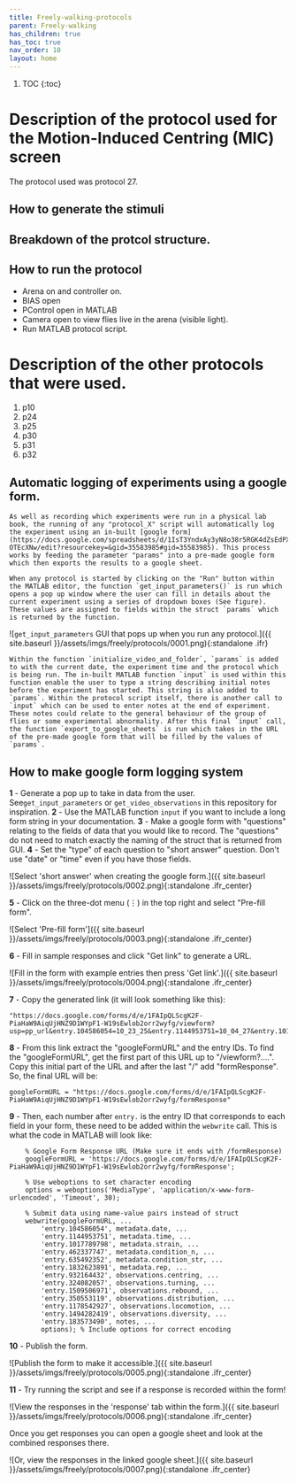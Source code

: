```yaml
---
title: Freely-walking-protocols
parent: Freely-walking
has_children: true
has_toc: true
nav_order: 10
layout: home
---
```


1. TOC
{:toc}

# Description of the protocol used for the Motion-Induced Centring (MIC) screen

The protocol used was protocol 27. 

## How to generate the stimuli

## Breakdown of the protcol structure.

## How to run the protocol

- Arena on and controller on. 
- BIAS open
- PControl open in MATLAB
- Camera open to view flies live in the arena (visible light).
- Run MATLAB protocol script. 

# Description of the other protocols that were used. 

1. p10
2. p24
3. p25
4. p30
5. p31
6. p32

## Automatic logging of experiments using a google form. 
    As well as recording which experiments were run in a physical lab book, the running of any "protocol_X" script will automatically log the experiment using an in-built [google form](https://docs.google.com/spreadsheets/d/1IsT3YndxAy3yN8o38r5RGK4dZsEdPXe0In4-OTEcXNw/edit?resourcekey=&gid=35583985#gid=35583985). This process works by feeding the parameter "params" into a pre-made google form which then exports the results to a google sheet. 

    When any protocol is started by clicking on the "Run" button within the MATLAB editor, the function `get_input_parameters()` is run which opens a pop up window where the user can fill in details about the current experiment using a series of dropdown boxes (See figure). These values are assigned to fields within the struct `params` which is returned by the function.

![`get_input_parameters` GUI that pops up when you run any protocol.]({{ site.baseurl }}/assets/imgs/freely/protocols/0001.png){:standalone .ifr}

    Within the function `initialize_video_and_folder`, `params` is added to with the current date, the experiment time and the protocol which is being run. The in-built MATLAB function `input` is used within this function enable the user to type a string describing initial notes before the experiment has started. This string is also added to `params`. Within the protocol script itself, there is another call to `input` which can be used to enter notes at the end of experiment. These notes could relate to the general behaviour of the group of flies or some experimental abnormality. After this final `input` call, the function `export_to_google_sheets` is run which takes in the URL of the pre-made google form that will be filled by the values of `params`. 

## How to make google form logging system
<b>1</b> - Generate a pop up to take in data from the user. See`get_input_parameters` or `get_video_observations` in this repository for inspiration.
<b>2</b> - Use the MATLAB function `input` if you want to include a long form string in your documentation.
<b>3</b> - Make a google form with "questions" relating to the fields of data that you would like to record. The "questions" do not need to match exactly the naming of the struct that is returned from GUI. 
<b>4</b> - Set the "type" of each question to "short answer" question. Don't use "date" or "time" even if you have those fields. 

![Select 'short answer' when creating the google form.]({{ site.baseurl }}/assets/imgs/freely/protocols/0002.png){:standalone .ifr_center}

<b>5</b> - Click on the three-dot menu (⋮) in the top right and select "Pre-fill form".

![Select 'Pre-fill form']({{ site.baseurl }}/assets/imgs/freely/protocols/0003.png){:standalone .ifr_center}

<b>6</b> - Fill in sample responses and click "Get link" to generate a URL.

![Fill in the form with example entries then press 'Get link'.]({{ site.baseurl }}/assets/imgs/freely/protocols/0004.png){:standalone .ifr_center}

<b>7</b> - Copy the generated link (it will look something like this):

```
"https://docs.google.com/forms/d/e/1FAIpQLScgK2F-PiaHaW9AiqUjHNZ9D1WYpF1-W19sEwlob2orr2wyfg/viewform?usp=pp_url&entry.104586054=10_23_25&entry.1144953751=10_04_27&entry.1017789798=empty_split&entry.462337747=10&entry.635492352=4Hz_gratings&entry.1832623891=1&entry.932164432=None&entry.324082057=None&entry.1509506971=None&entry.350553119=Sparse&entry.1178542927=None&entry.1494282419=10&entry.183573490=Test+case"
```

<b>8</b> - From this link extract the "googleFormURL" and the entry IDs. 
To find the "googleFormURL", get the first part of this URL up to "/viewform?....". Copy this initial part of the URL and after the last "/" add "formResponse". So, the final URL will be:

```
googleFormURL = "https://docs.google.com/forms/d/e/1FAIpQLScgK2F-PiaHaW9AiqUjHNZ9D1WYpF1-W19sEwlob2orr2wyfg/formResponse"
```

<b>9</b> - Then, each number after `entry.` is the entry ID that corresponds to each field in your form, these need to be added within the `webwrite` call. This is what the code in MATLAB will look like:

```
    % Google Form Response URL (Make sure it ends with /formResponse)
    googleFormURL = 'https://docs.google.com/forms/d/e/1FAIpQLScgK2F-PiaHaW9AiqUjHNZ9D1WYpF1-W19sEwlob2orr2wyfg/formResponse';
    
    % Use weboptions to set character encoding
    options = weboptions('MediaType', 'application/x-www-form-urlencoded', 'Timeout', 30);
    
    % Submit data using name-value pairs instead of struct
    webwrite(googleFormURL, ...
        'entry.104586054', metadata.date, ...
        'entry.1144953751', metadata.time, ...
        'entry.1017789798', metadata.strain, ...
        'entry.462337747', metadata.condition_n, ...
        'entry.635492352', metadata.condition_str, ...
        'entry.1832623891', metadata.rep, ...
        'entry.932164432', observations.centring, ...
        'entry.324082057', observations.turning, ...
        'entry.1509506971', observations.rebound, ...
        'entry.350553119', observations.distribution, ...
        'entry.1178542927', observations.locomotion, ...
        'entry.1494282419', observations.diversity, ...
        'entry.183573490', notes, ...
        options); % Include options for correct encoding
```
<b>10</b> - Publish the form. 

![Publish the form to make it accessible.]({{ site.baseurl }}/assets/imgs/freely/protocols/0005.png){:standalone .ifr_center}

<b>11</b> - Try running the script and see if a response is recorded within the form!

![View the responses in the 'response' tab within the form.]({{ site.baseurl }}/assets/imgs/freely/protocols/0006.png){:standalone .ifr_center}

Once you get responses you can open a google sheet and look at the combined responses there. 

![Or, view the responses in the linked google sheet.]({{ site.baseurl }}/assets/imgs/freely/protocols/0007.png){:standalone .ifr_center}